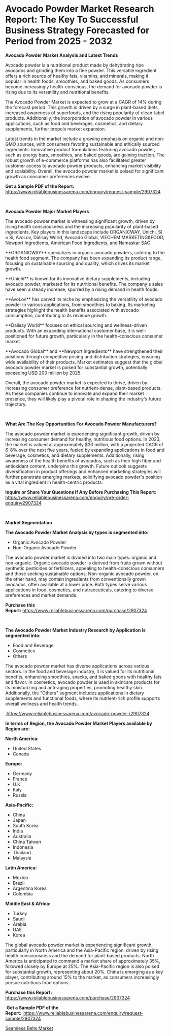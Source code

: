 <p><h1>Avocado Powder Market Research Report: The Key To Successful Business Strategy Forecasted for Period from 2025 - 2032</h1></p><p><strong>Avocado Powder Market Analysis and Latest Trends</strong></p>
<p><p>Avocado powder is a nutritional product made by dehydrating ripe avocados and grinding them into a fine powder. This versatile ingredient offers a rich source of healthy fats, vitamins, and minerals, making it popular in health foods, smoothies, and baked goods. As consumers become increasingly health-conscious, the demand for avocado powder is rising due to its versatility and nutritional benefits.</p><p>The Avocado Powder Market is expected to grow at a CAGR of 14% during the forecast period. This growth is driven by a surge in plant-based diets, increased awareness of superfoods, and the rising popularity of clean-label products. Additionally, the incorporation of avocado powder in various applications, such as food and beverages, cosmetics, and dietary supplements, further propels market expansion. </p><p>Latest trends in the market include a growing emphasis on organic and non-GMO sources, with consumers favoring sustainable and ethically sourced ingredients. Innovative product formulations featuring avocado powder, such as energy bars, smoothies, and baked goods, are gaining traction. The robust growth of e-commerce platforms has also facilitated greater customer access to avocado powder products, enhancing market visibility and scalability. Overall, the avocado powder market is poised for significant growth as consumer preferences evolve.</p></p>
<p><strong>Get a Sample PDF of the Report:&nbsp;</strong> <a href="https://www.reliablebusinessarena.com/enquiry/request-sample/2907324?utm_campaign=3042&utm_medium=2&utm_source=Github&utm_content=ia&utm_term=12032025&utm_id=avocado-powder">https://www.reliablebusinessarena.com/enquiry/request-sample/2907324</a></p>
<p>&nbsp;</p>
<p><strong>Avocado Powder Major Market Players</strong></p>
<p><p>The avocado powder market is witnessing significant growth, driven by rising health consciousness and the increasing popularity of plant-based ingredients. Key players in this landscape include ORGANICWAY, Unichi, Sí o Sí, AvoLov, Dalisay World, Avocado Global, VIECHEM MARKETING&FOOD, Newport Ingredients, American Food Ingredients, and Namaskar SAC.</p><p>**ORGANICWAY** specializes in organic avocado powders, catering to the health food segment. The company has been expanding its product range, focusing on sustainable sourcing and quality, which drives its market growth. </p><p>**Unichi** is known for its innovative dietary supplements, including avocado powder, marketed for its nutritional benefits. The company's sales have seen a steady increase, spurred by a rising demand in health foods.</p><p>**AvoLov** has carved its niche by emphasizing the versatility of avocado powder in various applications, from smoothies to baking. Its marketing strategies highlight the health benefits associated with avocado consumption, contributing to its revenue growth.</p><p>**Dalisay World** focuses on ethical sourcing and wellness-driven products. With an expanding international customer base, it is well-positioned for future growth, particularly in the health-conscious consumer market.</p><p>**Avocado Global** and **Newport Ingredients** have strengthened their positions through competitive pricing and distribution strategies, ensuring wide availability of their products. Market estimates suggest that the global avocado powder market is poised for substantial growth, potentially exceeding USD 200 million by 2025.</p><p>Overall, the avocado powder market is expected to thrive, driven by increasing consumer preference for nutrient-dense, plant-based products. As these companies continue to innovate and expand their market presence, they will likely play a pivotal role in shaping the industry's future trajectory.</p></p>
<p>&nbsp;</p>
<p><strong>What Are The Key Opportunities For Avocado Powder Manufacturers?</strong></p>
<p><p>The avocado powder market is experiencing significant growth, driven by increasing consumer demand for healthy, nutritious food options. In 2023, the market is valued at approximately $30 million, with a projected CAGR of 6-8% over the next five years, fueled by expanding applications in food and beverage, cosmetics, and dietary supplements. Additionally, rising awareness of the health benefits of avocados, such as their high fiber and antioxidant content, underpins this growth. Future outlook suggests diversification in product offerings and enhanced marketing strategies will further penetrate emerging markets, solidifying avocado powder's position as a vital ingredient in health-centric products.</p></p>
<p><strong>Inquire or Share Your Questions If Any Before Purchasing This Report:</strong> <a href="https://www.reliablebusinessarena.com/enquiry/pre-order-enquiry/2907324?utm_campaign=3042&utm_medium=2&utm_source=Github&utm_content=ia&utm_term=12032025&utm_id=avocado-powder">https://www.reliablebusinessarena.com/enquiry/pre-order-enquiry/2907324</a></p>
<p>&nbsp;</p>
<p><strong>Market Segmentation</strong></p>
<p><strong>The Avocado Powder Market Analysis by types is segmented into:</strong></p>
<p><ul><li>Organic Avocado Powder</li><li>Non-Organic Avocado Powder</li></ul></p>
<p><p>The avocado powder market is divided into two main types: organic and non-organic. Organic avocado powder is derived from fruits grown without synthetic pesticides or fertilizers, appealing to health-conscious consumers and those seeking sustainable options. Non-organic avocado powder, on the other hand, may contain ingredients from conventionally grown avocados, often available at a lower price. Both types serve various applications in food, cosmetics, and nutraceuticals, catering to diverse preferences and market demands.</p></p>
<p><strong>Purchase this Report:&nbsp;</strong><a href="https://www.reliablebusinessarena.com/purchase/2907324?utm_campaign=3042&utm_medium=2&utm_source=Github&utm_content=ia&utm_term=12032025&utm_id=avocado-powder">https://www.reliablebusinessarena.com/purchase/2907324</a></p>
<p>&nbsp;</p>
<p><strong>The Avocado Powder Market Industry Research by Application is segmented into:</strong></p>
<p><ul><li>Food and Beverage</li><li>Cosmetics</li><li>Others</li></ul></p>
<p><p>The avocado powder market has diverse applications across various sectors. In the food and beverage industry, it is valued for its nutritional benefits, enhancing smoothies, snacks, and baked goods with healthy fats and flavor. In cosmetics, avocado powder is used in skincare products for its moisturizing and anti-aging properties, promoting healthy skin. Additionally, the "Others" segment includes applications in dietary supplements and functional foods, where its nutrient-rich profile supports overall wellness and health trends.</p></p>
<p><a href="https://www.reliablebusinessarena.com/avocado-powder-r2907324?utm_campaign=3042&utm_medium=2&utm_source=Github&utm_content=ia&utm_term=12032025&utm_id=avocado-powder">&nbsp;https://www.reliablebusinessarena.com/avocado-powder-r2907324</a></p>
<p><strong>In terms of Region, the Avocado Powder Market Players available by Region are:</strong></p>
<p>
    <p> <strong> North America: </strong>
        <ul>
            <li>United States</li>
            <li>Canada</li>
        </ul>
        </p> 
    <p> <strong> Europe: </strong>
        <ul>
            <li>Germany</li>
            <li>France</li>
            <li>U.K.</li>
            <li>Italy</li>
            <li>Russia</li>
        </ul>
        </p> 
    <p> <strong> Asia-Pacific: </strong>
        <ul>
            <li>China</li>
            <li>Japan</li>
            <li>South Korea</li>
            <li>India</li>
            <li>Australia</li>
            <li>China Taiwan</li>
            <li>Indonesia</li>
            <li>Thailand</li>
            <li>Malaysia</li>
        </ul>
        </p> 
    <p> <strong> Latin America: </strong>
        <ul>
            <li>Mexico</li>
            <li>Brazil</li>
            <li>Argentina Korea</li>
            <li>Colombia</li>
        </ul>
        </p> 
    <p> <strong> Middle East & Africa: </strong>
        <ul>
            <li>Turkey</li>
            <li>Saudi</li>
            <li>Arabia</li>
            <li>UAE</li>
            <li>Korea</li>
        </ul>
    </p>
    </p>
<p><p>The global avocado powder market is experiencing significant growth, particularly in North America and the Asia-Pacific region, driven by rising health consciousness and the demand for plant-based products. North America is anticipated to command a market share of approximately 35%, followed closely by Europe at 25%. The Asia-Pacific region is also poised for substantial growth, representing about 20%. China is emerging as a key player, contributing around 15% to the market, as consumers increasingly pursue nutritious food options.</p></p>
<p><strong>Purchase this Report: </strong><a href="https://www.reliablebusinessarena.com/purchase/2907324?utm_campaign=3042&utm_medium=2&utm_source=Github&utm_content=ia&utm_term=12032025&utm_id=avocado-powder">https://www.reliablebusinessarena.com/purchase/2907324</a></p>
<p>&nbsp;<strong>Get a Sample PDF of the Report:&nbsp;&nbsp;</strong><a href="https://www.reliablebusinessarena.com/enquiry/request-sample/2907324?utm_campaign=3042&utm_medium=2&utm_source=Github&utm_content=ia&utm_term=12032025&utm_id=avocado-powder">https://www.reliablebusinessarena.com/enquiry/request-sample/2907324</a></p>
<p><strong></strong></p>
<p><p><a href="https://github.com/brinnoifon/Market-Research-Report-List-1/blob/main/seamless-belts-market.md?utm_campaign=3042&utm_medium=2&utm_source=Github&utm_content=ia&utm_term=12032025&utm_id=avocado-powder">Seamless Belts Market</a></p></p>